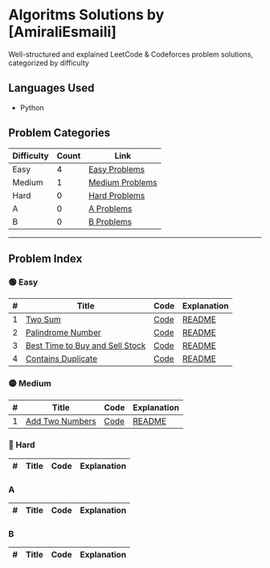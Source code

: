 # Algoritms Solutions by [AmiraliEsmaili]

Well-structured and explained LeetCode & Codeforces problem solutions, categorized by difficulty

## Languages Used
- Python

## Problem Categories

| Difficulty | Count | Link |
|------------|-------|------|
| Easy       | 4    | [Easy Problems](./leetcode-solutions/01_Easy/) |
| Medium     | 1    | [Medium Problems](./leetcode-solutions/02_Medium/) |
| Hard       | 0    | [Hard Problems](./leetcode-solutions/03_Hard/) |
| A       | 0    | [A Problems](./codeforces-solutions/A/) |
| B       | 0    | [B Problems](./codeforces-solutions/B/) |


---

## Problem Index

### 🟢 Easy
| # | Title | Code | Explanation |
|---|-------|------|-------------|
| 1 | [Two Sum](https://leetcode.com/problems/two-sum/) | [Code](./leetcode-solutions/01_Easy/two-sum/solution_two_sum.py) |  [README](./leetcode-solutions/01_Easy/two-sum/README.md) |
| 2 | [Palindrome Number](https://leetcode.com/problems/palindrome-number/) | [Code](./leetcode-solutions/01_Easy/palindrome-number/solution_palindrome_number.py) |  [README](./leetcode-solutions/01_Easy/palindrome-number/README.md) |
| 3 | [Best Time to Buy and Sell Stock](https://leetcode.com/problems/best-time-to-buy-and-sell-stock/) | [Code](./leetcode-solutions/01_Easy/best_time_to_buy_and_sell_stock/solution_best_time_to_buy_and_sell_stock.py) |  [README](./leetcode-solutions/01_Easy/best_time_to_buy_and_sell_stock/README.md) |
| 4 | [Contains Duplicate](https://leetcode.com/problems/contains-duplicate/) | [Code](./leetcode-solutions/01_Easy/contains-duplicate/solution_contains_duplicate.py) |  [README](./leetcode-solutions/01_Easy/contains-duplicate/README.md) |


### 🟡 Medium
| # | Title | Code | Explanation |
|---|-------|------|-------------|
| 1 | [Add Two Numbers](https://leetcode.com/problems/add-two-numbers/) | [Code](./leetcode-solutions/02_Medium/add-two-numbers/solution_add_two_numbers.py) |  [README](./leetcode-solutions/02_Medium/add-two-numbers/README.md) |
  
### 🔴 Hard
| # | Title | Code | Explanation |
|---|-------|------|-------------|


### A
| # | Title | Code | Explanation |
|---|-------|------|-------------|

### B
| # | Title | Code | Explanation |
|---|-------|------|-------------|